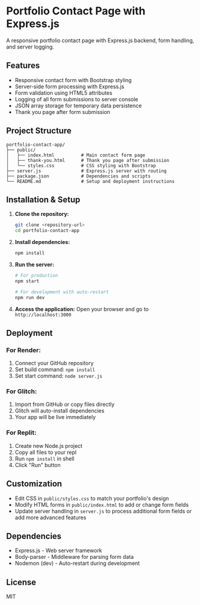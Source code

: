 # Portfolio Contact Page with Express.js

A responsive portfolio contact page with Express.js backend, form handling, and server logging.

## Features

- Responsive contact form with Bootstrap styling
- Server-side form processing with Express.js
- Form validation using HTML5 attributes
- Logging of all form submissions to server console
- JSON array storage for temporary data persistence
- Thank you page after form submission

## Project Structure

```
portfolio-contact-app/
├── public/
│   ├── index.html          # Main contact form page
│   ├── thank-you.html      # Thank you page after submission
│   └── styles.css          # CSS styling with Bootstrap
├── server.js               # Express.js server with routing
├── package.json            # Dependencies and scripts
└── README.md               # Setup and deployment instructions
```

## Installation & Setup

1. **Clone the repository:**
   ```bash
   git clone <repository-url>
   cd portfolio-contact-app
   ```

2. **Install dependencies:**
   ```bash
   npm install
   ```

3. **Run the server:**
   ```bash
   # For production
   npm start

   # For development with auto-restart
   npm run dev
   ```

4. **Access the application:**
   Open your browser and go to `http://localhost:3000`

## Deployment

### For Render:
1. Connect your GitHub repository
2. Set build command: `npm install`
3. Set start command: `node server.js`

### For Glitch:
1. Import from GitHub or copy files directly
2. Glitch will auto-install dependencies
3. Your app will be live immediately

### For Replit:
1. Create new Node.js project
2. Copy all files to your repl
3. Run `npm install` in shell
4. Click "Run" button

## Customization

- Edit CSS in `public/styles.css` to match your portfolio's design
- Modify HTML forms in `public/index.html` to add or change form fields
- Update server handling in `server.js` to process additional form fields or add more advanced features

## Dependencies

- Express.js - Web server framework
- Body-parser - Middleware for parsing form data
- Nodemon (dev) - Auto-restart during development

## License

MIT

